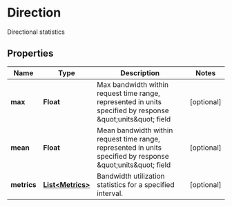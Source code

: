 

# Direction

Directional statistics

## Properties

| Name | Type | Description | Notes |
|------------ | ------------- | ------------- | -------------|
|**max** | **Float** | Max bandwidth within request time range, represented in units specified by response \&quot;units\&quot; field |  [optional] |
|**mean** | **Float** | Mean bandwidth within request time range, represented in units specified by response \&quot;units\&quot; field |  [optional] |
|**metrics** | [**List&lt;Metrics&gt;**](Metrics.md) | Bandwidth utilization statistics for a specified interval. |  [optional] |



